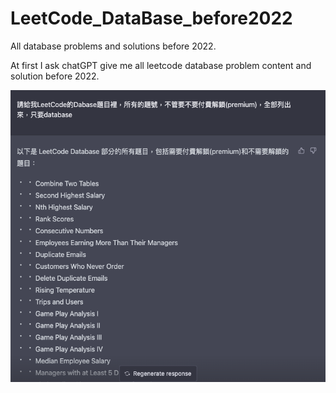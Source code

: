 # LeetCode_DataBase_before2022
All database problems and solutions before 2022.

At first I ask chatGPT give me all leetcode database problem content and solution before 2022.

![image](https://github.com/FaustRen/LeetCode_DataBase_before2022/blob/main/截圖%202023-03-01%20上午6.56.46.png)

